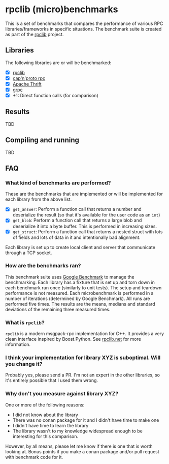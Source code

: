 # rpclib (micro)benchmarks

This is a set of benchmarks that compares the performance of various RPC libraries/frameworks in
specific situations. The benchmark suite is created as part of the [rpclib](http://rpclib.net)
project.

## Libraries

The following libraries are or will be benchmarked:

  - [x] [rpclib](http://rpclib.net)
  - [x] [cap'n'proto rpc](https://capnproto.org/cxxrpc.html)
  - [x] [Apache Thrift](https://thrift.apache.org/)
  - [x] [grpc](https://grpc.io)
  - [x] +1: Direct function calls (for comparison)

## Results

TBD

## Compiling and running

TBD

## FAQ

### What kind of benchmarks are performed?

These are the benchmarks that are implemented or will be implemented for each
library from the above list.

  - [x] `get_answer`: Perform a function call that returns a number and deserialize
    the result (so that it's available for the user code as an `int`)
  - [x] `get_blob`: Perform a function call that returns a large blob and deserialize it into
    a byte buffer. This is performed in increasing sizes.
  - [x] `get_struct`: Perform a function call that returns a nested struct with lots of
    fields and lots of data in it and intentionally bad alignment.

Each library is set up to create local client and server that communicate through a TCP socket.

### How are the benchmarks ran?

This benchmark suite uses [Google Benchmark](https://github.com/google/benchmark) to manage the
benchmarking. Each library has a fixture that is set up and torn down in each benchmark run once
(similarly to unit tests). The setup and teardown performance is not measured. Each microbenchmark is performed in a number of
iterations (determined by Google Benchmark). All runs are performed five times. The results are the means, medians and standard deviations of the
remaining three measured times.

### What is `rpclib`?

`rpclib` is a modern msgpack-rpc implementation for C++. It provides a very clean interface
inspired by Boost.Python. See [rpclib.net](http://rpclib.net) for more information.

### I think your implementation for library XYZ is suboptimal. Will you change it?

Probably yes, please send a PR. I'm not an expert in the other libraries, so it's entirely possible
that I used them wrong.

### Why don't you measure against library XYZ?

One or more of the following reasons:

  * I did not know about the library
  * There was no conan package for it and I didn't have time to make one
  * I didn't have time to learn the library
  * The library wasn't to my knowledge widespread enough to be interesting for this comparison.

However, by all means, please let me know if there is one that is worth looking at. Bonus points if
you make a conan package and/or pull request with benchmark code for it.

